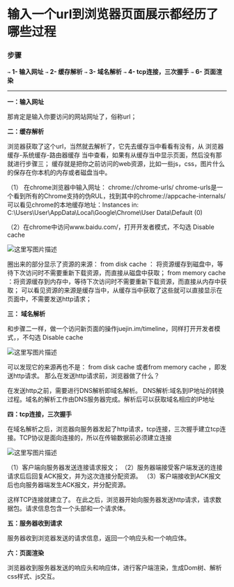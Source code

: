 # 输入一个url到浏览器页面展示都经历了哪些过程





### 步骤

`→` **1- 输入网址**
`→` **2- 缓存解析**
`→` **3- 域名解析**
`→` **4- tcp连接，三次握手**
`→` **6- 页面渲染**

* * *

**一：输入网址**

那肯定是输入你要访问的网站网址了，俗称url；

**二：缓存解析**

浏览器获取了这个url，当然就去解析了，它先去缓存当中看看有没有，从 浏览器缓存-系统缓存-路由器缓存 当中查看，如果有从缓存当中显示页面，然后没有那就进行步骤三；
缓存就是把你之前访问的web资源，比如一些js，css，图片什么的保存在你本机的内存或者磁盘当中。

（1） 在chrome浏览器中输入网址： chrome://chrome-urls/ chrome-urls是一个看到所有的Chrome支持的伪RUL，找到其中的chrome://appcache-internals/ 可以看见chrome的本地缓存地址：Instances in: C:\Users\User\AppData\Local\Google\Chrome\User Data\Default (0)

（2）在chrome中访问www.baidu.com/，打开开发者模式，不勾选 Disable cache

![这里写图片描述](https://img-blog.csdn.net/20180719153559536?watermark/2/text/aHR0cHM6Ly9ibG9nLmNzZG4ubmV0L3FxXzI0MTQ3MDUx/font/5a6L5L2T/fontsize/400/fill/I0JBQkFCMA==/dissolve/70)

圈出来的部分显示了资源的来源： from disk cache ： 将资源缓存到磁盘中，等待下次访问时不需要重新下载资源，而直接从磁盘中获取；
from memory cache ：将资源缓存到内存中，等待下次访问时不需要重新下载资源，而直接从内存中获取；
可以看见资源的来源是缓存当中，从缓存当中获取了这些就可以直接显示在页面中，不需要发送http请求；

**三： 域名解析**

和步骤二一样，做一个访问新页面的操作juejin.im/timeline，同样打开开发者模式，，不勾选 Disable cache

![这里写图片描述](https://img-blog.csdn.net/20180719153750763?watermark/2/text/aHR0cHM6Ly9ibG9nLmNzZG4ubmV0L3FxXzI0MTQ3MDUx/font/5a6L5L2T/fontsize/400/fill/I0JBQkFCMA==/dissolve/70)

可以发现它的来源再也不是： from disk cache 或者from memory cache ，即发送http请求。
那么在发送http请求前，浏览器做了什么？

在发送http之前，需要进行DNS解析即域名解析。
DNS解析:域名到IP地址的转换过程。域名的解析工作由DNS服务器完成。解析后可以获取域名相应的IP地址

**四：tcp连接，三次握手**

在域名解析之后，浏览器向服务器发起了http请求，tcp连接，三次握手建立tcp连接。TCP协议是面向连接的，所以在传输数据前必须建立连接

![这里写图片描述](https://img-blog.csdn.net/20180719150732873?watermark/2/text/aHR0cHM6Ly9ibG9nLmNzZG4ubmV0L3FxXzI0MTQ3MDUx/font/5a6L5L2T/fontsize/400/fill/I0JBQkFCMA==/dissolve/70)

（1）客户端向服务器发送连接请求报文；
（2）服务器端接受客户端发送的连接请求后后回复ACK报文，并为这次连接分配资源。
（3）客户端接收到ACK报文后也向服务器端发生ACK报文，并分配资源。

这样TCP连接就建立了。
在此之后，浏览器开始向服务器发送http请求，请求数据包。请求信息包含一个头部和一个请求体。

**五：服务器收到请求**

服务器收到浏览器发送的请求信息，返回一个响应头和一个响应体。

**六：页面渲染**

浏览器收到服务器发送的响应头和响应体，进行客户端渲染，生成Dom树、解析css样式、js交互。